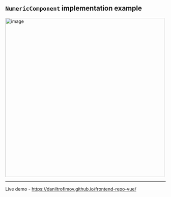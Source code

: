 ## `NumericComponent` implementation example

<img width="500" alt="image" src="https://github.com/user-attachments/assets/6314630c-00ff-4cf3-a7a8-b1fe22127f89" />

<hr>

Live demo - https://daniltrofimov.github.io/frontend-repo-vue/

